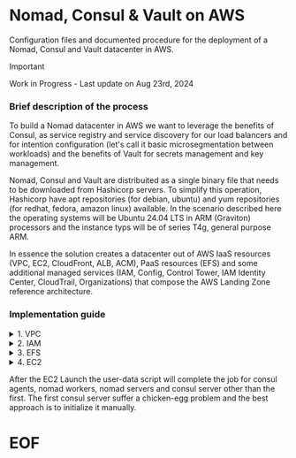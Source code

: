 # Nomad, Consul & Vault on AWS
Configuration files and documented procedure for the deployment of a Nomad, Consul and Vault datacenter in AWS. 

> [!IMPORTANT]  
> Work in Progress - Last update on Aug 23rd, 2024

### Brief description of the process
To build a Nomad datacenter in AWS we want to leverage the benefits of Consul, as service registry and service discovery for our load balancers and for intention configuration (let's call it basic microsegmentation between workloads) and the benefits of Vault for secrets management and key management. 

Nomad, Consul and Vault are distribuited as a single binary file that needs to be downloaded from Hashicorp servers. To simplify this operation, Hashicorp have apt repositories (for debian, ubuntu) and yum repositories (for redhat, fedora, amazon linux) available. In the scenario described here the operating systems will be Ubuntu 24.04 LTS in ARM (Graviton) processors and the instance typs will be of series T4g, general purpose ARM. 

In essence the solution creates a datacenter out of AWS IaaS resources (VPC, EC2, CloudFront, ALB, ACM), PaaS resources (EFS) and some additional managed services (IAM, Config, Control Tower, IAM Identity Center, CloudTrail, Organizations) that compose the AWS Landing Zone reference architecture. 


### Implementation guide

<details>
<summary>1. VPC</summary>

### VPC configuration
When a Landing Zone with Control Tower is implemented a default VPC has been already populated. Nonetheless, if we want to automate in full the creation and destruction of all resoruces related to Nomad, Consul and Vault it's prefereable to create a fresh new VPC. 

To create a new VPC using the AWS Management Console (or IaC), this new VPC that should satisfy the setup described in folder [VPC](vpc/readme.md).
</details>



<details>
<summary>2. IAM</summary>
  
### IAM configuration
IAM service is a managed solution for everything related to security and identity. The configuration herein described affects to the necessary configuraion (role and policy) for the use of an EC2 Instance Profile, an IAM role that is assigned to an EC2 Instance so it can get access to other AWS services. 

To create the necessary IAM configuration (role, policy), the setup is described in the implementation detail document in folder [IAM](iam/readme.md).
</details>



<details>
<summary>3. EFS</summary>
  
### EFS configuration
EFS service is a managed solution for a shared NFS resource disk that can grow up to petabytes. In this scenario is going to be used as a mechanism to exchange files, templates, drivers and other resources between the server instances of Nomad/Consul/Vault and the worker/agent instances. 

To create a new EFS shared disk to be accesible vía NFS4 following, the setup is described in the implementation detail document in folder [EFS](efs/readme.md).
</details>



<details>
<summary>4. EC2</summary>
  
### EC2 setup
ECS service is a IaaS solution for virtualmachines that can scale based upon user confiuration rules. The instances can be of many types, from general purpose to those for an specific purpose, like those oriented to memory, compute or inference. In the scenario herein describe tme selection is general purpose using ARM architecture. The reationale is compute capacity by price point.  

To create a new EC2 instance, the setup is described in the implementation detail document in folder [EC2](ec2/readme.md).

Please note that the ideal scenario, with/without IaC, is to use a Launch Template to avoid misconfigurations and improve personalization.
</details>

After the EC2 Launch the user-data script will complete the job for consul agents, nomad workers, nomad servers and consul server other than the first. The first consul server suffer a chicken-egg problem and the best approach is to initialize it manually. 

# EOF
